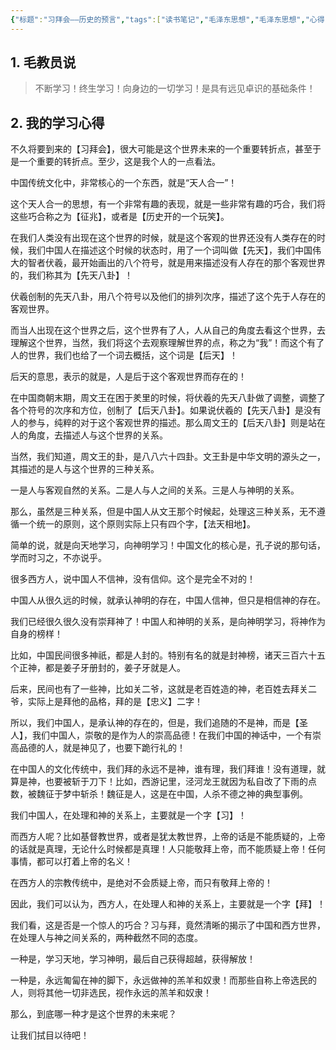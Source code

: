 ```yaml
---
{"标题":"习拜会——历史的预言","tags":["读书笔记","毛泽东思想","毛泽东思想","心得"],"创建时间":"2023-11-12 17:01","修改时间":"2023-11-12 17:01","dg-publish":true,"permalink":"/毛泽东思想学习笔记/毛泽东思想学习笔记/习拜会——历史的预言/","dgPassFrontmatter":true}
---
```



## 1. 毛教员说 

> 不断学习！终生学习！向身边的一切学习！是具有远见卓识的基础条件！

## 2. 我的学习心得 

不久将要到来的【习拜会】，很大可能是这个世界未来的一个重要转折点，甚至于是一个重要的转折点。至少，这是我个人的一点看法。

中国传统文化中，非常核心的一个东西，就是“天人合一”！

这个天人合一的思想，有一个非常有趣的表现，就是一些非常有趣的巧合，我们将这些巧合称之为【征兆】，或者是【历史开的一个玩笑】。

在我们人类没有出现在这个世界的时候，就是这个客观的世界还没有人类存在的时候，我们中国人在描述这个时候的状态时，用了一个词叫做【先天】，我们中国伟大的智者伏羲，最开始画出的八个符号，就是用来描述没有人存在的那个客观世界的，我们称其为【先天八卦】！

伏羲创制的先天八卦，用八个符号以及他们的排列次序，描述了这个先于人存在的客观世界。

而当人出现在这个世界之后，这个世界有了人，人从自己的角度去看这个世界，去理解这个世界，当然，我们将这个去观察理解世界的点，称之为“我”！而这个有了人的世界，我们也给了一个词去概括，这个词是【后天】！

后天的意思，表示的就是，人是后于这个客观世界而存在的！

在中国商朝末期，周文王在困于羑里的时候，将伏羲的先天八卦做了调整，调整了各个符号的次序和方位，创制了【后天八卦】。如果说伏羲的【先天八卦】是没有人的参与，纯粹的对于这个客观世界的描述。那么周文王的【后天八卦】则是站在人的角度，去描述人与这个世界的关系。

当然，我们知道，周文王的卦，是八八六十四卦。文王卦是中华文明的源头之一，其描述的是人与这个世界的三种关系。

一是人与客观自然的关系。二是人与人之间的关系。三是人与神明的关系。

那么，虽然是三种关系，但是中国人从文王那个时候起，处理这三种关系，无不遵循一个统一的原则，这个原则实际上只有四个字，【法天相地】。

简单的说，就是向天地学习，向神明学习！中国文化的核心是，孔子说的那句话，学而时习之，不亦说乎。

很多西方人，说中国人不信神，没有信仰。这个是完全不对的！

中国人从很久远的时候，就承认神明的存在，中国人信神，但只是相信神的存在。

我们已经很久很久没有崇拜神了！中国人和神明的关系，是向神明学习，将神作为自身的榜样！

比如，中国民间很多神祇，都是人封的。特别有名的就是封神榜，诸天三百六十五个正神，都是姜子牙册封的，姜子牙就是人。

后来，民间也有了一些神，比如关二爷，这就是老百姓造的神，老百姓去拜关二爷，实际上是拜他的品格，拜的是【忠义】二字！

所以，我们中国人，是承认神的存在的，但是，我们追随的不是神，而是【圣人】，我们中国人，崇敬的是作为人的崇高品德！在我们中国的神话中，一个有崇高品德的人，就是神见了，也要下跪行礼的！

在中国人的文化传统中，我们拜的永远不是神，谁有理，我们拜谁！没有道理，就算是神，也要被斩于刀下！比如，西游记里，泾河龙王就因为私自改了下雨的点数，被魏征于梦中斩杀！魏征是人，这是在中国，人杀不德之神的典型事例。

我们中国人，在处理和神的关系上，主要就是一个字【习】！

而西方人呢？比如基督教世界，或者是犹太教世界，上帝的话是不能质疑的，上帝的话就是真理，无论什么时候都是真理！人只能敬拜上帝，而不能质疑上帝！任何事情，都可以打着上帝的名义！

在西方人的宗教传统中，是绝对不会质疑上帝，而只有敬拜上帝的！

因此，我们可以认为，西方人，在处理人和神的关系上，主要就是一个字【拜】！

我们看，这是否是一个惊人的巧合？习与拜，竟然清晰的揭示了中国和西方世界，在处理人与神之间关系的，两种截然不同的态度。

一种是，学习天地，学习神明，最后自己获得超越，获得解放！

一种是，永远匍匐在神的脚下，永远做神的羔羊和奴隶！而那些自称上帝选民的人，则将其他一切非选民，视作永远的羔羊和奴隶！

那么，到底哪一种才是这个世界的未来呢？

让我们拭目以待吧！



